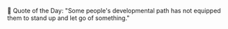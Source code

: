<!-- start quote -->
💬 Quote of the Day: "Some people's developmental path has not equipped them to stand up and let go of something."
<!-- end quote -->